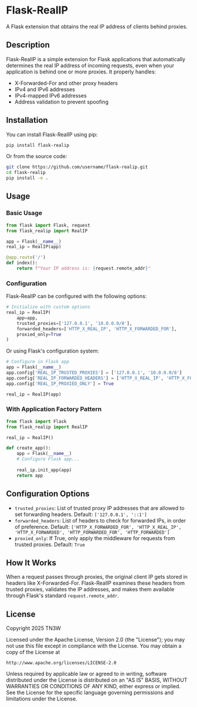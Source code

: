 # Flask-RealIP

A Flask extension that obtains the real IP address of clients behind proxies.

## Description

Flask-RealIP is a simple extension for Flask applications that automatically determines the real IP address of incoming requests, even when your application is behind one or more proxies. It properly handles:

- X-Forwarded-For and other proxy headers
- IPv4 and IPv6 addresses
- IPv4-mapped IPv6 addresses
- Address validation to prevent spoofing

## Installation

You can install Flask-RealIP using pip:

```bash
pip install flask-realip
```

Or from the source code:

```bash
git clone https://github.com/username/flask-realip.git
cd flask-realip
pip install -e .
```

## Usage

### Basic Usage

```python
from flask import Flask, request
from flask_realip import RealIP

app = Flask(__name__)
real_ip = RealIP(app)

@app.route('/')
def index():
    return f"Your IP address is: {request.remote_addr}"
```

### Configuration

Flask-RealIP can be configured with the following options:

```python
# Initialize with custom options
real_ip = RealIP(
    app=app,
    trusted_proxies=['127.0.0.1', '10.0.0.0/8'],
    forwarded_headers=['HTTP_X_REAL_IP', 'HTTP_X_FORWARDED_FOR'],
    proxied_only=True
)
```

Or using Flask's configuration system:

```python
# Configure in Flask app
app = Flask(__name__)
app.config['REAL_IP_TRUSTED_PROXIES'] = ['127.0.0.1', '10.0.0.0/8']
app.config['REAL_IP_FORWARDED_HEADERS'] = ['HTTP_X_REAL_IP', 'HTTP_X_FORWARDED_FOR']
app.config['REAL_IP_PROXIED_ONLY'] = True

real_ip = RealIP(app)
```

### With Application Factory Pattern

```python
from flask import Flask
from flask_realip import RealIP

real_ip = RealIP()

def create_app():
    app = Flask(__name__)
    # Configure Flask app...
    
    real_ip.init_app(app)
    return app
```

## Configuration Options

- `trusted_proxies`: List of trusted proxy IP addresses that are allowed to set forwarding headers. Default: `['127.0.0.1', '::1']`
- `forwarded_headers`: List of headers to check for forwarded IPs, in order of preference. Default: `['HTTP_X_FORWARDED_FOR', 'HTTP_X_REAL_IP', 'HTTP_X_FORWARDED', 'HTTP_FORWARDED_FOR', 'HTTP_FORWARDED']`
- `proxied_only`: If True, only apply the middleware for requests from trusted proxies. Default: `True`

## How It Works

When a request passes through proxies, the original client IP gets stored in headers like X-Forwarded-For. Flask-RealIP examines these headers from trusted proxies, validates the IP addresses, and makes them available through Flask's standard `request.remote_addr`.

## License

Copyright 2025 TN3W

Licensed under the Apache License, Version 2.0 (the "License");
you may not use this file except in compliance with the License.
You may obtain a copy of the License at

    http://www.apache.org/licenses/LICENSE-2.0

Unless required by applicable law or agreed to in writing, software
distributed under the License is distributed on an "AS IS" BASIS,
WITHOUT WARRANTIES OR CONDITIONS OF ANY KIND, either express or implied.
See the License for the specific language governing permissions and
limitations under the License.
